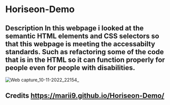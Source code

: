 # Horiseon-Demo

## Description In this webpage i looked at the semantic HTML elements and CSS selectors so that this webpage is meeting the accessabilty standards. Such as refactoring some of the code that is in the HTML so it can function properly for people even for people with disabilities.



![Web capture_10-11-2022_22154_](https://user-images.githubusercontent.com/116024194/201257382-6c3f8c6c-cf22-4ed5-b63f-6917a9b49513.jpeg)
## Credits  https://marii9.github.io/Horiseon-Demo/

